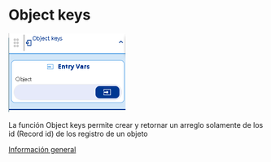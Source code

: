 # Object keys

![](../../../../.gitbook/assets/image%20%28457%29.png)

La función Object keys permite crear y retornar un arreglo solamente de los id \(Record id\) de los registro de un objeto  

[Información general](https://docs.apphive.io/reference/funciones/informacion-general-de-las-funciones)


